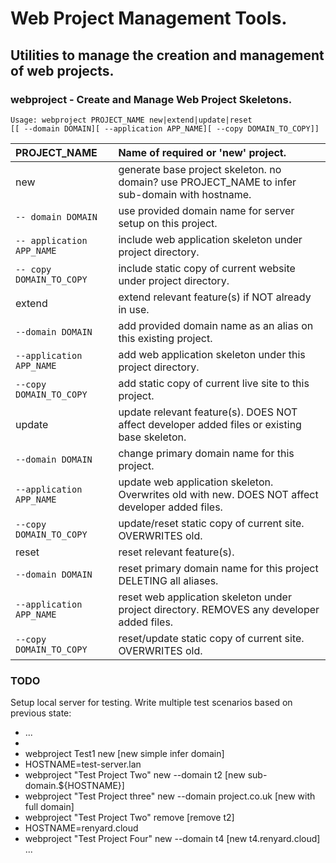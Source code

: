 # Web Project Management Tools.
## Utilities to manage the creation and management of web projects.
### webproject - Create and Manage Web Project Skeletons.
```
Usage: webproject PROJECT_NAME new|extend|update|reset   
[[ --domain DOMAIN][ --application APP_NAME][ --copy DOMAIN_TO_COPY]]
```
| PROJECT_NAME                  | Name of required or 'new' project.                                                                 |
| :---------------------------- | :------------------------------------------------------------------------------------------------- |
| new                           | generate base project skeleton. no domain? use PROJECT_NAME to infer sub-domain with hostname.     |
| `-- domain DOMAIN`            | use provided domain name for server setup on this project.                                         |
| `-- application APP_NAME`     | include web application skeleton under project directory.                                          |
| `-- copy DOMAIN_TO_COPY`      | include static copy of current website under project directory.                                    |
| extend                        | extend relevant feature(s) if NOT already in use.                                                  |
| `--domain DOMAIN`             | add provided domain name as an alias on this existing project.                                     |
| `--application APP_NAME`      | add web application skeleton under this project directory.                                         |
| `--copy DOMAIN_TO_COPY`       | add static copy of current live site to this project.                                              |
| update                        | update relevant feature(s). DOES NOT affect developer added files or existing base skeleton.       |
| `--domain DOMAIN`             | change primary domain name for this project.                                                       |
| `--application APP_NAME`      | update web application skeleton. Overwrites old with new. DOES NOT affect developer added files.   |
| `--copy DOMAIN_TO_COPY`       | update/reset static copy of current site. OVERWRITES old.                                          |
| reset                         | reset relevant feature(s).                                                                         |
| `--domain DOMAIN`             | reset primary domain name for this project DELETING all aliases.                                   |
| `--application APP_NAME`      | reset web application skeleton under project directory. REMOVES any developer added files.         |
| `--copy DOMAIN_TO_COPY`       | reset/update static copy of current site. OVERWRITES old.                                          |

 
### TODO
Setup local server for testing.
Write multiple test scenarios based on previous state:
 - ...
 - 
 - webproject Test1 new [new simple infer domain]
 - HOSTNAME=test-server.lan
 - webproject "Test Project Two" new --domain t2 [new sub-domain.${HOSTNAME}]
 - webproject "Test Project three" new --domain project.co.uk [new with full domain]
 - webproject "Test Project Two" remove [remove t2]
 - HOSTNAME=renyard.cloud
 - webproject "Test Project Four" new --domain t4 [new t4.renyard.cloud]
...
 
